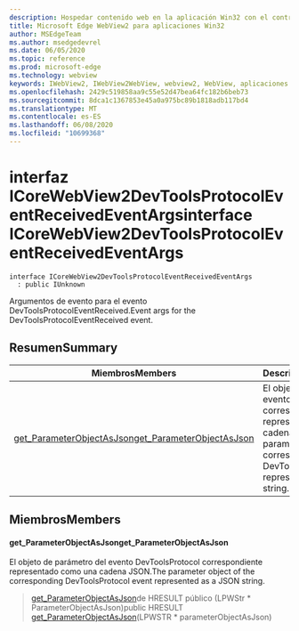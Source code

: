 ```yaml
---
description: Hospedar contenido web en la aplicación Win32 con el control Microsoft Edge WebView2
title: Microsoft Edge WebView2 para aplicaciones Win32
author: MSEdgeTeam
ms.author: msedgedevrel
ms.date: 06/05/2020
ms.topic: reference
ms.prod: microsoft-edge
ms.technology: webview
keywords: IWebView2, IWebView2WebView, webview2, WebView, aplicaciones Win32, Win32, Edge, ICoreWebView2, ICoreWebView2Controller, control de explorador, HTML Edge
ms.openlocfilehash: 2429c519858aa9c55e52d47bea64fc182b6beb73
ms.sourcegitcommit: 8dca1c1367853e45a0a975bc89b1818adb117bd4
ms.translationtype: MT
ms.contentlocale: es-ES
ms.lasthandoff: 06/08/2020
ms.locfileid: "10699368"
---
```

# <span data-ttu-id="89d6e-104">interfaz ICoreWebView2DevToolsProtocolEventReceivedEventArgs</span><span class="sxs-lookup"><span data-stu-id="89d6e-104">interface ICoreWebView2DevToolsProtocolEventReceivedEventArgs</span></span> 

```
interface ICoreWebView2DevToolsProtocolEventReceivedEventArgs
  : public IUnknown
```

<span data-ttu-id="89d6e-105">Argumentos de evento para el evento DevToolsProtocolEventReceived.</span><span class="sxs-lookup"><span data-stu-id="89d6e-105">Event args for the DevToolsProtocolEventReceived event.</span></span>

## <span data-ttu-id="89d6e-106">Resumen</span><span class="sxs-lookup"><span data-stu-id="89d6e-106">Summary</span></span>

 <span data-ttu-id="89d6e-107">Miembros</span><span class="sxs-lookup"><span data-stu-id="89d6e-107">Members</span></span>                        | <span data-ttu-id="89d6e-108">Descripciones</span><span class="sxs-lookup"><span data-stu-id="89d6e-108">Descriptions</span></span>
--------------------------------|---------------------------------------------
[<span data-ttu-id="89d6e-109">get_ParameterObjectAsJson</span><span class="sxs-lookup"><span data-stu-id="89d6e-109">get_ParameterObjectAsJson</span></span>](#get_parameterobjectasjson) | <span data-ttu-id="89d6e-110">El objeto de parámetro del evento DevToolsProtocol correspondiente representado como una cadena JSON.</span><span class="sxs-lookup"><span data-stu-id="89d6e-110">The parameter object of the corresponding DevToolsProtocol event represented as a JSON string.</span></span>

## <span data-ttu-id="89d6e-111">Miembros</span><span class="sxs-lookup"><span data-stu-id="89d6e-111">Members</span></span>

#### <span data-ttu-id="89d6e-112">get_ParameterObjectAsJson</span><span class="sxs-lookup"><span data-stu-id="89d6e-112">get_ParameterObjectAsJson</span></span> 

<span data-ttu-id="89d6e-113">El objeto de parámetro del evento DevToolsProtocol correspondiente representado como una cadena JSON.</span><span class="sxs-lookup"><span data-stu-id="89d6e-113">The parameter object of the corresponding DevToolsProtocol event represented as a JSON string.</span></span>

> <span data-ttu-id="89d6e-114">[get_ParameterObjectAsJson](#get_parameterobjectasjson)de HRESULT público (LPWStr \* ParameterObjectAsJson)</span><span class="sxs-lookup"><span data-stu-id="89d6e-114">public HRESULT [get_ParameterObjectAsJson](#get_parameterobjectasjson)(LPWSTR \* parameterObjectAsJson)</span></span>


